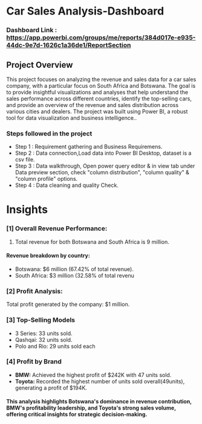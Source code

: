 # Car Sales Analysis-Dashboard

### Dashboard Link : https://app.powerbi.com/groups/me/reports/384d017e-e935-44dc-9e7d-1626c1a36de1/ReportSection

## Project Overview 
This project focuses on analyzing the revenue and sales data for a car sales company, with a particular focus on South Africa and Botswana. The goal is to provide insightful visualizations and analyses that help understand the sales performance across different countries, identify the top-selling cars, and provide an overview of the revenue and sales distribution across various cities and dealers. The project was built using Power BI, a robust tool for data visualization and business intelligence..
### Steps followed in the project 
- Step 1 : Requirement gathering and Business Requiremens.
- Step 2 : Data connection,Load data into Power BI Desktop, dataset is a csv file.
- Step 3 : Data walkthrough, Open power query editor & in view tab under Data preview section, check "column distribution", "column quality" & "column profile" options.
- Step 4 : Data cleaning and quality Check.


# Insights

### [1]   Overall Revenue Performance:

 1. Total revenue for both Botswana and South Africa is 9 million.
 #### Revenue breakdown by country:
- Botswana: $6 million (67.42% of total revenue).
- South Africa: $3 million (32.58% of total revenu
           
### [2] Profit Analysis:

Total profit generated by the company: $1 million.

  
  ### [3] Top-Selling Models
- 3 Series: 33 units sold.
- Qashqai: 32 units sold.
- Polo and Rio: 29 units sold each

 ### [4] Profit by Brand
 
 - **BMW:** Achieved the highest profit of $242K with 47 units sold.
- **Toyota:**  Recorded the highest number of units sold overall(49units), generating a profit of $194K.
 
 #### This analysis highlights Botswana's dominance in revenue contribution, BMW's profitability leadership, and Toyota's strong sales volume, offering critical insights for strategic decision-making.



